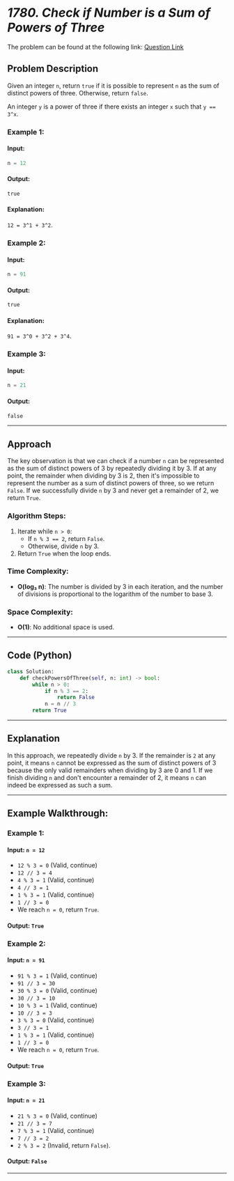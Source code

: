 # *1780. Check if Number is a Sum of Powers of Three*

The problem can be found at the following link: [Question Link](https://leetcode.com/problems/check-if-number-is-a-sum-of-powers-of-three?envType=daily-question&envId=2025-03-04)
## **Problem Description**

Given an integer `n`, return `true` if it is possible to represent `n` as the sum of distinct powers of three. Otherwise, return `false`.

An integer `y` is a power of three if there exists an integer `x` such that `y == 3^x`.

### **Example 1:**

#### **Input:**
```python
n = 12
```

#### Output:
```python
true
```

#### Explanation:
`12 = 3^1 + 3^2`.

### Example 2:

#### Input:
```python
n = 91
```

#### Output:
```python
true
```

#### Explanation:
`91 = 3^0 + 3^2 + 3^4`.

### Example 3:

#### Input:
```python
n = 21
```

#### Output:
```python
false
```

---

## Approach

The key observation is that we can check if a number `n` can be represented as the sum of distinct powers of 3 by repeatedly dividing it by 3. If at any point, the remainder when dividing by 3 is 2, then it's impossible to represent the number as a sum of distinct powers of three, so we return `False`. If we successfully divide `n` by 3 and never get a remainder of 2, we return `True`.

### Algorithm Steps:
1. Iterate while `n > 0`:
   - If `n % 3 == 2`, return `False`.
   - Otherwise, divide `n` by 3.
2. Return `True` when the loop ends.

### Time Complexity:
- **O(log₃ n)**: The number is divided by 3 in each iteration, and the number of divisions is proportional to the logarithm of the number to base 3.

### Space Complexity:
- **O(1)**: No additional space is used.

---

## Code (Python)

```python
class Solution:
    def checkPowersOfThree(self, n: int) -> bool:
        while n > 0:
            if n % 3 == 2:
                return False
            n = n // 3
        return True
```

---

## Explanation

In this approach, we repeatedly divide `n` by 3. If the remainder is `2` at any point, it means `n` cannot be expressed as the sum of distinct powers of 3 because the only valid remainders when dividing by 3 are 0 and 1. If we finish dividing `n` and don't encounter a remainder of 2, it means `n` can indeed be expressed as such a sum.

---

## Example Walkthrough:

### Example 1:
#### Input: `n = 12`

- `12 % 3 = 0` (Valid, continue)
- `12 // 3 = 4`
- `4 % 3 = 1` (Valid, continue)
- `4 // 3 = 1`
- `1 % 3 = 1` (Valid, continue)
- `1 // 3 = 0`
- We reach `n = 0`, return `True`.

#### Output: `True`

### Example 2:
#### Input: `n = 91`

- `91 % 3 = 1` (Valid, continue)
- `91 // 3 = 30`
- `30 % 3 = 0` (Valid, continue)
- `30 // 3 = 10`
- `10 % 3 = 1` (Valid, continue)
- `10 // 3 = 3`
- `3 % 3 = 0` (Valid, continue)
- `3 // 3 = 1`
- `1 % 3 = 1` (Valid, continue)
- `1 // 3 = 0`
- We reach `n = 0`, return `True`.

#### Output: `True`

### Example 3:
#### Input: `n = 21`

- `21 % 3 = 0` (Valid, continue)
- `21 // 3 = 7`
- `7 % 3 = 1` (Valid, continue)
- `7 // 3 = 2`
- `2 % 3 = 2` (Invalid, return `False`).

#### Output: `False`

---

